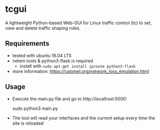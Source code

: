 # tcgui

A lightweight Python-based Web-GUI for Linux traffic control (tc) to set, view and delete traffic shaping rules.

## Requirements

- tested with ubuntu 16.04 LTS
- netem tools & python3-flask is required
    - install with `sudo apt-get install iproute python3-flask`
- more information: https://calomel.org/network_loss_emulation.html

## Usage

- Execute the main.py file and go to http://localhost:5000:
    
    sudo python3 main.py

- The tool will read your interfaces and the current setup every time the site is reloaded

